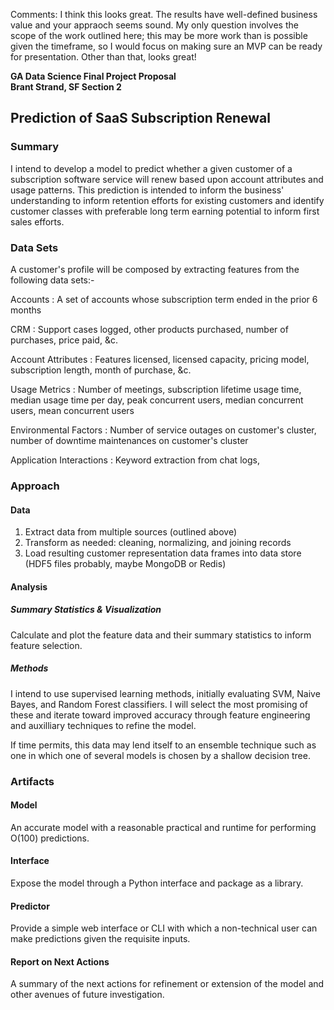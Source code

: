 Comments: I think this looks great. The results have well-defined business value and your appraoch seems sound.
My only question involves the scope of the work outlined here; this may be more work than is possible given the timeframe,
so I would focus on making sure an MVP can be ready for presentation. Other than that, looks great!

**GA Data Science Final Project Proposal**  
**Brant Strand, SF Section 2**

## Prediction of SaaS Subscription Renewal

### Summary 

I intend to develop a model to predict whether a given customer of a subscription software service will renew based upon account attributes and usage patterns. This prediction is intended to inform the business' understanding to inform retention efforts for existing customers and identify customer classes with preferable long term earning potential to inform first sales efforts.  

### Data Sets
A customer's profile will be composed by extracting features from the following data sets:-

Accounts
: A set of accounts whose subscription term ended in the prior 6 months

CRM
: Support cases logged, other products purchased, number of purchases, price paid, &c.

Account Attributes
: Features licensed, licensed capacity, pricing model, subscription length, month of purchase, &c.

Usage Metrics
: Number of meetings, subscription lifetime usage time, median usage time per day, peak concurrent users, median concurrent users, mean concurrent users

Environmental Factors
: Number of service outages on customer's cluster, number of downtime maintenances on customer's cluster

Application Interactions
: Keyword extraction from chat logs, 

### Approach

#### Data
1. Extract data from multiple sources (outlined above)
2. Transform as needed: cleaning, normalizing, and joining records
3. Load resulting customer representation data frames into data store (HDF5 files probably, maybe MongoDB or Redis)

#### Analysis

##### Summary Statistics & Visualization

Calculate and plot the feature data and their summary statistics to inform feature selection.

##### Methods
I intend to use supervised learning methods, initially evaluating SVM, Naive Bayes, and Random Forest classifiers. I will select the most promising of these and iterate toward improved accuracy through feature engineering and auxilliary techniques to refine the model. 

If time permits, this data may lend itself to an ensemble technique such as one in which one of several models is chosen by a shallow decision tree.

### Artifacts

#### Model
An accurate model with a reasonable practical and runtime for performing O(100) predictions.

#### Interface
Expose the model through a Python interface and package as a library.

#### Predictor
Provide a simple web interface or CLI with which a non-technical user can make predictions given the requisite inputs.

#### Report on Next Actions
A summary of the next actions for refinement or extension of the model and other avenues of future investigation.
